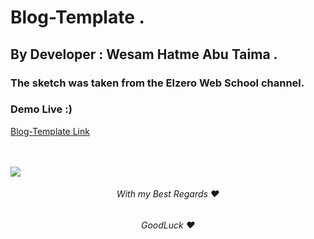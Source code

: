 # Blog-Template .

## By Developer : Wesam Hatme Abu Taima .

### The sketch was taken from the Elzero Web School channel.

### Demo Live :)

[Blog-Template Link](https://wesam-abutuaimeh.github.io/personal-blog-me.com/Html/)

<br/><br/>
<img src="Full WebPage Image.png"><img>
<br/>

 <h6 align="center">With my Best Regards ❤</h6>
 <h6 align="center">GoodLuck ❤</h6>
